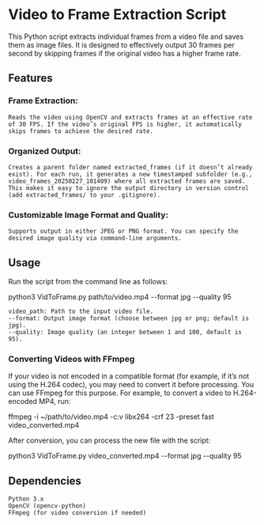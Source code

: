 # Video to Frame Extraction Script

This Python script extracts individual frames from a video file and saves them as image files. It is designed to effectively output 30 frames per second by skipping frames if the original video has a higher frame rate.
## Features

   ### Frame Extraction:
    Reads the video using OpenCV and extracts frames at an effective rate of 30 FPS. If the video’s original FPS is higher, it automatically skips frames to achieve the desired rate.

   ### Organized Output:
    Creates a parent folder named extracted_frames (if it doesn’t already exist). For each run, it generates a new timestamped subfolder (e.g., video_frames_20250227_101409) where all extracted frames are saved. This makes it easy to ignore the output directory in version control (add extracted_frames/ to your .gitignore).

   ### Customizable Image Format and Quality:
    Supports output in either JPEG or PNG format. You can specify the desired image quality via command-line arguments.

## Usage

Run the script from the command line as follows:

python3 VidToFrame.py path/to/video.mp4 --format jpg --quality 95

    video_path: Path to the input video file.
    --format: Output image format (choose between jpg or png; default is jpg).
    --quality: Image quality (an integer between 1 and 100, default is 95).

### Converting Videos with FFmpeg

If your video is not encoded in a compatible format (for example, if it’s not using the H.264 codec), you may need to convert it before processing. You can use FFmpeg for this purpose. For example, to convert a video to H.264-encoded MP4, run:

ffmpeg -i ~/path/to/video.mp4 -c:v libx264 -crf 23 -preset fast video_converted.mp4

After conversion, you can process the new file with the script:

python3 VidToFrame.py video_converted.mp4 --format jpg --quality 95

## Dependencies

    Python 3.x
    OpenCV (opencv-python)
    FFmpeg (for video conversion if needed)